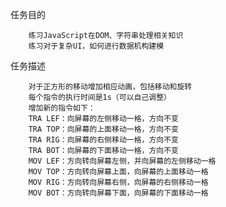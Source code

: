 任务目的

        练习JavaScript在DOM、字符串处理相关知识
        练习对于复杂UI，如何进行数据机构建模
        
任务描述

        对于正方形的移动增加相应动画，包括移动和旋转
        每个指令的执行时间是1s（可以自己调整）
        增加新的指令如下：
        TRA LEF：向屏幕的左侧移动一格，方向不变
        TRA TOP：向屏幕的上面移动一格，方向不变
        TRA RIG：向屏幕的右侧移动一格，方向不变
        TRA BOT：向屏幕的下面移动一格，方向不变
        MOV LEF：方向转向屏幕左侧，并向屏幕的左侧移动一格
        MOV TOP：方向转向屏幕上面，向屏幕的上面移动一格
        MOV RIG：方向转向屏幕右侧，向屏幕的右侧移动一格
        MOV BOT：方向转向屏幕下面，向屏幕的下面移动一格
